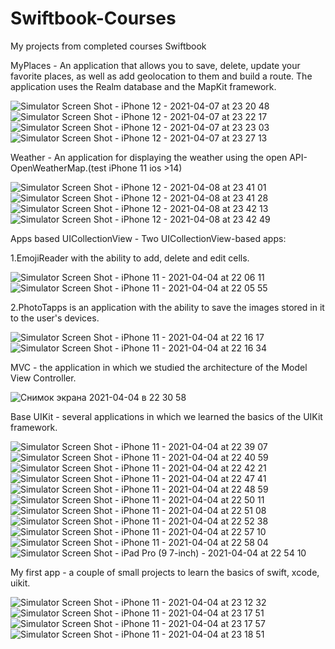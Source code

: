 # Swiftbook-Courses

My projects from completed courses Swiftbook


MyPlaces - An application that allows you to save, delete, update your favorite places, as well as add geolocation to them and build a route. The application uses the Realm database and the MapKit framework.

![Simulator Screen Shot - iPhone 12 - 2021-04-07 at 23 20 48](https://user-images.githubusercontent.com/76879483/113933620-7b889200-97fd-11eb-9a98-801f3a7d4770.png) ![Simulator Screen Shot - iPhone 12 - 2021-04-07 at 23 22 17](https://user-images.githubusercontent.com/76879483/113933680-8e9b6200-97fd-11eb-95a7-bef4f4c3b898.png) ![Simulator Screen Shot - iPhone 12 - 2021-04-07 at 23 23 03](https://user-images.githubusercontent.com/76879483/113933692-922ee900-97fd-11eb-9661-5648f6bbff1b.png) ![Simulator Screen Shot - iPhone 12 - 2021-04-07 at 23 27 13](https://user-images.githubusercontent.com/76879483/113933702-9529d980-97fd-11eb-9ed0-87652a2fe114.png) 







Weather - An application for displaying the weather using the open API-OpenWeatherMap.(test iPhone 11 ios >14)

![Simulator Screen Shot - iPhone 12 - 2021-04-08 at 23 41 01](https://user-images.githubusercontent.com/76879483/114093963-688cc500-98c4-11eb-86bc-ef695e00b60f.png) ![Simulator Screen Shot - iPhone 12 - 2021-04-08 at 23 41 28](https://user-images.githubusercontent.com/76879483/114093965-69bdf200-98c4-11eb-8dd1-589343c70d8d.png) ![Simulator Screen Shot - iPhone 12 - 2021-04-08 at 23 42 13](https://user-images.githubusercontent.com/76879483/114093967-6a568880-98c4-11eb-8ad4-94c09b0e5fce.png) ![Simulator Screen Shot - iPhone 12 - 2021-04-08 at 23 42 49](https://user-images.githubusercontent.com/76879483/114093972-6aef1f00-98c4-11eb-9be7-61481594e248.png)



Apps based  UICollectionView - Two UICollectionView-based apps:


1.EmojiReader with the ability to add, delete and edit cells.

![Simulator Screen Shot - iPhone 11 - 2021-04-04 at 22 06 11](https://user-images.githubusercontent.com/76879483/113519240-a53e8080-9593-11eb-9fd3-ac5ef9d9d574.png) ![Simulator Screen Shot - iPhone 11 - 2021-04-04 at 22 05 55](https://user-images.githubusercontent.com/76879483/113519333-2e55b780-9594-11eb-8a91-d8df675af963.png)


2.PhotoTapps is an application with the ability to save the images stored in it to the user's devices.

![Simulator Screen Shot - iPhone 11 - 2021-04-04 at 22 16 17](https://user-images.githubusercontent.com/76879483/113519243-a66fad80-9593-11eb-9748-65ca5f832863.png) ![Simulator Screen Shot - iPhone 11 - 2021-04-04 at 22 16 34](https://user-images.githubusercontent.com/76879483/113519245-a8397100-9593-11eb-8200-25dff295d257.png)


MVC - the application in which we studied the architecture of the Model View Controller.

![Снимок экрана 2021-04-04 в 22 30 58](https://user-images.githubusercontent.com/76879483/113519581-d6b84b80-9595-11eb-8578-d43c9dd35d67.png)


Base UIKit - several applications in which we learned the basics of the UIKit framework.

![Simulator Screen Shot - iPhone 11 - 2021-04-04 at 22 39 07](https://user-images.githubusercontent.com/76879483/113520127-abcff680-9599-11eb-9df1-ebd2af4473fe.png) ![Simulator Screen Shot - iPhone 11 - 2021-04-04 at 22 40 59](https://user-images.githubusercontent.com/76879483/113520182-08331600-959a-11eb-95ee-394626c0dc83.png) ![Simulator Screen Shot - iPhone 11 - 2021-04-04 at 22 42 21](https://user-images.githubusercontent.com/76879483/113520188-12551480-959a-11eb-8304-4f06a6b21258.png) ![Simulator Screen Shot - iPhone 11 - 2021-04-04 at 22 47 41](https://user-images.githubusercontent.com/76879483/113520197-24cf4e00-959a-11eb-93c1-03f877544d8a.png) ![Simulator Screen Shot - iPhone 11 - 2021-04-04 at 22 48 59](https://user-images.githubusercontent.com/76879483/113520204-2d278900-959a-11eb-83dc-8fdf8be1a9e5.png) ![Simulator Screen Shot - iPhone 11 - 2021-04-04 at 22 50 11](https://user-images.githubusercontent.com/76879483/113520213-3d3f6880-959a-11eb-8e30-3223884a2552.png) ![Simulator Screen Shot - iPhone 11 - 2021-04-04 at 22 51 08](https://user-images.githubusercontent.com/76879483/113520228-4d574800-959a-11eb-8a51-648de3d48ec9.png) ![Simulator Screen Shot - iPhone 11 - 2021-04-04 at 22 52 38](https://user-images.githubusercontent.com/76879483/113520243-6102ae80-959a-11eb-9e65-efc7ce3c137b.png) ![Simulator Screen Shot - iPhone 11 - 2021-04-04 at 22 57 10](https://user-images.githubusercontent.com/76879483/113520248-6d870700-959a-11eb-8a6d-604993bf8544.png) ![Simulator Screen Shot - iPhone 11 - 2021-04-04 at 22 58 04](https://user-images.githubusercontent.com/76879483/113520268-7d9ee680-959a-11eb-8098-fa667f5057ea.png) ![Simulator Screen Shot - iPad Pro (9 7-inch) - 2021-04-04 at 22 54 10](https://user-images.githubusercontent.com/76879483/113520280-927b7a00-959a-11eb-9849-c932698ca7ce.png)

My first app - a couple of small projects to learn the basics of swift, xcode, uikit.

![Simulator Screen Shot - iPhone 11 - 2021-04-04 at 23 12 32](https://user-images.githubusercontent.com/76879483/113520545-78429b80-959c-11eb-912a-08da82c9e465.png) ![Simulator Screen Shot - iPhone 11 - 2021-04-04 at 23 17 51](https://user-images.githubusercontent.com/76879483/113520548-80024000-959c-11eb-8a6b-81b879622b19.png) ![Simulator Screen Shot - iPhone 11 - 2021-04-04 at 23 17 57](https://user-images.githubusercontent.com/76879483/113520563-96100080-959c-11eb-8bdc-161f11a98747.png) ![Simulator Screen Shot - iPhone 11 - 2021-04-04 at 23 18 51](https://user-images.githubusercontent.com/76879483/113520564-97d9c400-959c-11eb-8a1b-4452e35b916e.png)

















